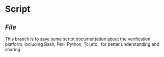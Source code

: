 # **Script**
## *File*
This branch is to save some script documentation about the verification platform, including Bash, Perl, Python, Tcl,etc., for better understanding and sharing.
